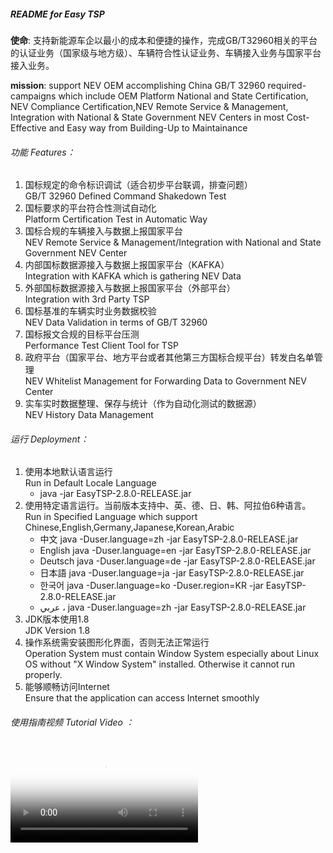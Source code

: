 ##### README for Easy TSP

**使命**: 支持新能源车企以最小的成本和便捷的操作，完成GB/T32960相关的平台的认证业务（国家级与地方级）、车辆符合性认证业务、车辆接入业务与国家平台接入业务。

**mission**: support NEV OEM accomplishing China GB/T 32960 required-campaigns which include OEM Platform National and State Certification, NEV Compliance Certification,NEV Remote Service & Management, Integration with National & State Government NEV Centers in most Cost-Effective and Easy way from Building-Up to Maintainance

###### 功能 Features：
1. 国标规定的命令标识调试（适合初步平台联调，排查问题）  
   GB/T 32960 Defined Command Shakedown Test
2. 国标要求的平台符合性测试自动化  
   Platform Certification Test in Automatic Way
3. 国标合规的车辆接入与数据上报国家平台  
   NEV Remote Service & Management/Integration with National and State Government NEV Center
4. 内部国标数据源接入与数据上报国家平台（KAFKA）  
   Integration with KAFKA which is gathering NEV Data
5. 外部国标数据源接入与数据上报国家平台（外部平台）  
   Integration with 3rd Party TSP
6. 国标基准的车辆实时业务数据校验  
   NEV Data Validation in terms of GB/T 32960 
7. 国标报文合规的目标平台压测  
   Performance Test Client Tool for TSP
8. 政府平台（国家平台、地方平台或者其他第三方国标合规平台）转发白名单管理  
   NEV Whitelist Management for Forwarding Data to Government NEV Center
9. 实车实时数据整理、保存与统计（作为自动化测试的数据源）  
   NEV History Data Management

###### 运行 Deployment：
1. 使用本地默认语言运行  
   Run in Default Locale Language
    * java -jar EasyTSP-2.8.0-RELEASE.jar  
2. 使用特定语言运行。当前版本支持中、英、德、日、韩、阿拉伯6种语言。  
   Run in Specified Language which support Chinese,English,Germany,Japanese,Korean,Arabic
    * 中文 java -Duser.language=zh -jar EasyTSP-2.8.0-RELEASE.jar
    * English java -Duser.language=en -jar EasyTSP-2.8.0-RELEASE.jar
    * Deutsch java -Duser.language=de -jar EasyTSP-2.8.0-RELEASE.jar
    * 日本語 java -Duser.language=ja -jar EasyTSP-2.8.0-RELEASE.jar
    * 한국어 java -Duser.language=ko -Duser.region=KR -jar EasyTSP-2.8.0-RELEASE.jar
    * عربي ، java -Duser.language=zh -jar EasyTSP-2.8.0-RELEASE.jar
3. JDK版本使用1.8  
   JDK Version 1.8
4. 操作系统需安装图形化界面，否则无法正常运行  
   Operation System must contain Window System especially about Linux OS without "X Window System" installed. Otherwise it cannot run properly.
5. 能够顺畅访问Internet  
   Ensure that the application can access Internet smoothly

###### 使用指南视频 Tutorial Video ：
<video poster="http://139.155.13.244/poster.png" src="http://139.155.13.244/README.webm" controls="controls" preload="auto" autoplay="autoplay">[如视频异常，请点击此处](http://139.155.13.244/README.html)
</video>

